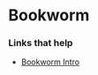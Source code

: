 # Bookworm



### Links that help

- [Bookworm Intro](https://www.hackingwithswift.com/books/ios-swiftui/bookworm-introduction)